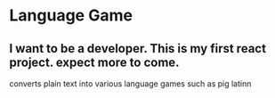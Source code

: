 # Language Game

## I want to be a developer. This is my first react project. expect more to come.
converts plain text into various language games such as pig latinn
